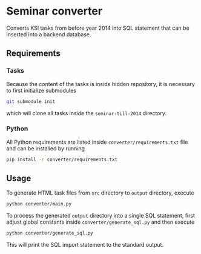 # Seminar converter

Converts KSI tasks from before year 2014 into SQL statement
that can be inserted into a backend database.

## Requirements

### Tasks

Because the content of the tasks is inside hidden repository,
it is necessary to first initialize submodules

```bash
git submodule init
```

which will clone all tasks inside the `seminar-till-2014` directory.

### Python

All Python requirements are listed inside `converter/requirements.txt` file and
can be installed by running

```bash
pip install -r converter/requirements.txt
```

## Usage

To generate HTML task files from `src` directory to `output` directory,
execute

```bash
python converter/main.py
```

To process the generated `output` directory into a single SQL statement,
first adjust global constants inside `converter/generate_sql.py` and
then execute

```bash
python converter/generate_sql.py
```

This will print the SQL import statement to the standard output.

